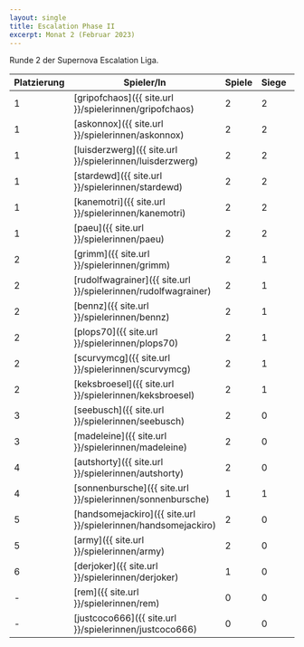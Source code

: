 ```yaml
---
layout: single
title: Escalation Phase II
excerpt: Monat 2 (Februar 2023)
---
```


Runde 2 der Supernova Escalation Liga.

| Platzierung | Spieler/In | Spiele | Siege | Bemalt | Punkte |
|-------------|------------|--------|-------|--------|--------|
| 1           | [gripofchaos]({{ site.url }}/spielerinnen/gripofchaos) | 2 | 2 | 2 | 6 |
| 1           | [askonnox]({{ site.url }}/spielerinnen/askonnox) | 2 | 2 | 2 | 6 |
| 1           | [luisderzwerg]({{ site.url }}/spielerinnen/luisderzwerg) | 2 | 2 | 2 | 6 |
| 1           | [stardewd]({{ site.url }}/spielerinnen/stardewd) | 2 | 2 | 2 | 6 |
| 1           | [kanemotri]({{ site.url }}/spielerinnen/kanemotri) | 2 | 2 | 2 | 6 |
| 1           | [paeu]({{ site.url }}/spielerinnen/paeu) | 2 | 2 | 2 | 6 |
| 2           | [grimm]({{ site.url }}/spielerinnen/grimm) | 2 | 1 | 2 | 5 |
| 2           | [rudolfwagrainer]({{ site.url }}/spielerinnen/rudolfwagrainer) | 2 | 1 | 2 | 5 |
| 2           | [bennz]({{ site.url }}/spielerinnen/bennz) | 2 | 1 | 2 | 5 |
| 2           | [plops70]({{ site.url }}/spielerinnen/plops70) | 2 | 1 | 2 | 5 |
| 2           | [scurvymcg]({{ site.url }}/spielerinnen/scurvymcg) | 2 | 1 | 2 | 5 |
| 2           | [keksbroesel]({{ site.url }}/spielerinnen/keksbroesel) | 2 | 1 | 2 | 5 |
| 3           | [seebusch]({{ site.url }}/spielerinnen/seebusch) | 2 | 0 | 2 | 4 |
| 3           | [madeleine]({{ site.url }}/spielerinnen/madeleine) | 2 | 0 | 2 | 4 |
| 4           | [autshorty]({{ site.url }}/spielerinnen/autshorty) | 2 | 0 | 1 | 3 |
| 4           | [sonnenbursche]({{ site.url }}/spielerinnen/sonnenbursche) | 1 | 1 | 1 | 3 |
| 5           | [handsomejackiro]({{ site.url }}/spielerinnen/handsomejackiro) | 2 | 0 | 0 | 2 |
| 5           | [army]({{ site.url }}/spielerinnen/army) | 2 | 0 | 0 | 2 |
| 6           | [derjoker]({{ site.url }}/spielerinnen/derjoker) | 1 | 0 | 0 | 1 |
| -           | [rem]({{ site.url }}/spielerinnen/rem) | 0 | 0 | 0 | 0 |
| -           | [justcoco666]({{ site.url }}/spielerinnen/justcoco666) | 0 | 0 | 0 | 0 |